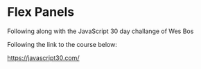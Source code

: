 # Flex Panels

Following along with the JavaScript 30 day challange of Wes Bos

Following the link to the course below:

https://javascript30.com/
